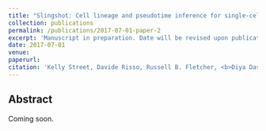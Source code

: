 ```yaml
---
title: "Slingshot: Cell lineage and pseudotime inference for single-cell transcriptomics (in preparation)"
collection: publications
permalink: /publications/2017-07-01-paper-2
excerpt: 'Manuscript in preparation. Date will be revised upon publication.'
date: 2017-07-01
venue: 
paperurl: 
citation: 'Kelly Street, Davide Risso, Russell B. Fletcher, <b>Diya Das</b>, John Ngai, Nir Yosef, Elizabeth Purdom, Sandrine Dudoit. Slingshot: Cell lineage and pseudotime inference for single-cell transcriptomics. Manuscript in preparation.'
---
```


## Abstract
Coming soon.


